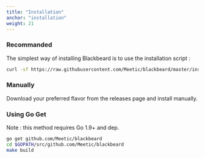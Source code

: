 ```yaml
---
title: "Installation"
anchor: "installation"
weight: 21
---
```

### Recommanded

The simplest way of installing Blackbeard is to use the installation script :

```sh
curl -sf https://raw.githubusercontent.com/Meetic/blackbeard/master/install.sh | sh
```

### Manually

Download your preferred flavor from the releases page and install manually.

### Using Go Get

Note : this method requires Go 1.9+ and dep.

```sh
go get github.com/Meetic/blackbeard
cd $GOPATH/src/github.com/Meetic/blackbeard
make build
```
